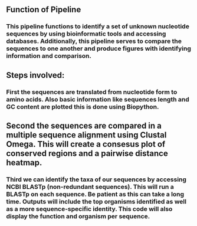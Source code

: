 ## Function of Pipeline
### This pipeline functions to identify a set of unknown nucleotide sequences by using bioinformatic tools and accessing databases. Additionally, this pipeline serves to compare the sequences to one another and produce figures with identifying information and comparison. 

## Steps involved:
### First the sequences are translated from nucleotide form to amino acids. Also basic information like sequences length and GC content are plotted this is done using Biopython.

## Second the sequences are compared in a multiple sequence alignment using Clustal Omega. This will create a consesus plot of conserved regions and a pairwise distance heatmap. 

### Third we can identify the taxa of our sequences by accessing NCBI BLASTp (non-redundant sequences). This will run a BLASTp on each sequence. Be patient as this can take a long time. Outputs will include the top organisms identified as well as a more sequence-specific identity. This code will also display the function and organism per sequence.
